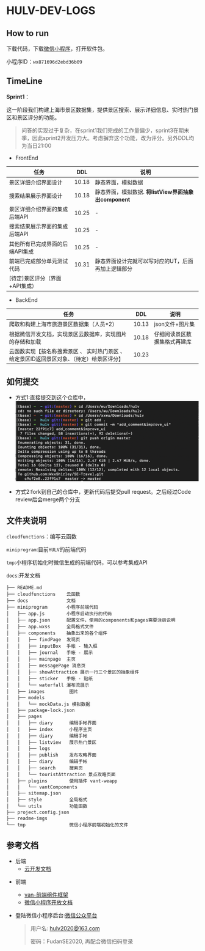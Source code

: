# HULV-DEV-LOGS



## How to run

下载代码，下载[微信小程序](https://developers.weixin.qq.com/miniprogram/dev/devtools/download.html)，打开软件包。

小程序ID：`wx871696d2ebd36b09`





## TimeLine

**Sprint1**：

这一阶段我们构建上海市景区数据集，提供景区搜索、展示详细信息、实时热门景区和景区评分的功能。

> 问答的实现过于复杂，在sprint1我们完成的工作量偏少，sprint3在期末季，因此sprint2开发压力大。考虑摒弃这个功能，改为评分。另外DDL均为当日21:00

* FrontEnd

| 任务                            | DDL   | 说明                                                  |
| ------------------------------- | ----- | ----------------------------------------------------- |
| 景区详细介绍界面设计            | 10.18 | 静态界面，模拟数据                                    |
| 搜索结果展示界面设计            | 10.18 | 静态界面，模拟数据. **将listView界面抽象出component** |
| 景区详细介绍界面的集成后端API   | 10.25 | -                                                     |
| 搜索结果展示界面的集成后端API   | 10.25 | -                                                     |
| 其他所有已完成界面的后端API集成 | 10.25 | -                                                     |
| 前端已完成部分单元测试代码      | 10.31 | 静态界面设计完就可以写对应的UT，后面再加上逻辑部分    |
| [待定]景区评分（界面+API集成）  |       |                                                       |

* BackEnd

| 任务                                                         | DDL   | 说明                         |
| ------------------------------------------------------------ | ----- | ---------------------------- |
| 爬取和构建上海市旅游景区数据集（人员*2）                     | 10.13 | json文件+图片集              |
| 根据微信开发文档，实现景区云数据库，实现图片的存储和加载     | 10.18 | 仔细阅读景区数据集格式再建库 |
| 云函数实现【按名称搜索景区 、 实时热门景区  、给定景区ID返回景区对象、（待定）给景区评分】 | 10.23 |                              |


## 如何提交
* 方式1:直接提交到这个仓库中，
![commit-example](https://github.com/WxxShirley/SE-Travel/blob/master/readme-imgs/commit.png)

* 方式2:fork到自己的仓库中，更新代码后提交pull request。之后经过Code review后会merge两个分支

## 文件夹说明

`cloudfunctions`：编写云函数

`miniprogram`:目前`HULV`的前端代码

`tmp`:小程序初始化时微信生成的前端代码，可以参考集成API

`docs`:开发文档
```
├── README.md
├── cloudfunctions    云函数
├── docs              文档
├── miniprogram       小程序前端代码
│   ├── app.js        小程序启动执行的代码
│   ├── app.json      配置文件，使用的components和pages需要注册说明
│   ├── app.wxss      全局格式文件
│   ├── components    抽象出来的各个组件
│   │   ├── findPage  发现页
│   │   ├── inputBox  手帐 - 输入框
│   │   ├── journal   手帐 - 展示
│   │   ├── mainpage  主页
│   │   ├── messagePage 消息页
│   │   ├── showAttraction 展示一行三个景区的抽象组件
│   │   ├── sticker   手帐 - 贴纸
│   │   └── waterfall 瀑布流展示
│   ├── images         图片
│   ├── models
│   │   └── mockData.js 模拟数据
│   ├── package-lock.json
│   ├── pages
│   │   ├── diary      编辑手帐界面
│   │   ├── index      小程序主页
│   │   ├── diary      编辑手帐
│   │   ├── listview   展示热门景区
│   │   ├── logs
│   │   ├── publish    发布攻略界面
│   │   ├── diary      编辑手帐
│   │   ├── search     搜索页
│   │   └── touristAttraction 景点攻略页面
│   ├── plugins        使用插件 vant-weapp
│   │   └── vantComponents
│   ├── sitemap.json
│   ├── style          全局格式
│   └── utils          功能函数
├── project.config.json
├── readme-imgs  
└── tmp                微信小程序前端初始化的文件
```


## 参考文档

- 后端
  * [云开发文档](https://developers.weixin.qq.com/miniprogram/dev/wxcloud/basis/getting-started.html)

* 前端
  * [van-前端组件框架](https://vant-contrib.gitee.io/vant-weapp/#/intro)
  * [微信小程序开放文档](https://developers.weixin.qq.com/miniprogram/dev/framework/)

* 登陆微信小程序后台:[微信公众平台](https://mp.weixin.qq.com/)

  > 用户名: hulv2020@163.com
  >
  > 密码：FudanSE2020, 再配合微信扫码登录





